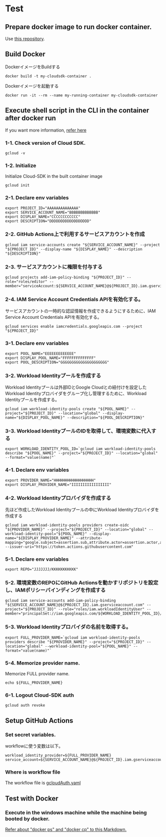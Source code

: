 # Test

## Prepare docker image to run docker container.

Use [this repository]().

## Build Docker

DockerイメージをBuildする

```dosbatch
docker build -t my-cloudsdk-container .
```

Dockerイメージを起動する

```dosbatch
docker run -it --rm --name my-running-container my-cloudsdk-container
```

## Execute shell script in the CLI in the container after docker run

If you want more information, [refer here](https://dev.classmethod.jp/articles/google-cloud-auth-with-workload-identity/)

### 1-1. Check version of Cloud SDK.

```shell
gcloud -v
```

### 1-2. Initialize

Initialize Cloud-SDK in the built container image

```shell
gcloud init
```

### 2-1. Declare env variables

```shell
export PROJECT_ID="AAAAAAAAAAAAAA"
export SERVICE_ACCOUNT_NAME="BBBBBBBBBBBBB"
export DISPLAY_NAME="CCCCCCCCCCCC"
export DESCRIPTION="DDDDDDDDDDDDDDDDDD"
```

### 2-2. GitHub Actions上で利用するサービスアカウントを作成

```shell
gcloud iam service-accounts create "${SERVICE_ACCOUNT_NAME}" --project "${PROJECT_ID}" --display-name "${DISPLAY_NAME}" --description "${DESCRIPTION}"
```

### 2-3. サービスアカウントに権限を付与する

```shell
gcloud projects add-iam-policy-binding "${PROJECT_ID}" --role="roles/editor" --member="serviceAccount:${SERVICE_ACCOUNT_NAME}@${PROJECT_ID}.iam.gserviceaccount.com"
```

### 2-4. IAM Service Account Credentials APIを有効化する。

サービスアカウントの一時的な認証情報を作成できるようにするために、IAM Service Account Credentials APIを有効化する。

```shell
gcloud services enable iamcredentials.googleapis.com --project "${PROJECT_ID}"
```

### 3-1. Declare env variables

```shell
export POOL_NAME="EEEEEEEEEEEEE"
export DISPLAY_POOL_NAME="FFFFFFFFFFFFFF"
export POOL_DESCRIPTION="GGGGGGGGGGGGGGGGGGGGG"
```

### 3-2. Workload Identityプールを作成する

Workload Identityプールは外部IDとGoogle Cloudとの紐付けを設定したWorkload Identityプロバイダをグループ化し管理するために、Workload Identityプールを作成する。

```shell
gcloud iam workload-identity-pools create "${POOL_NAME}" --project="${PROJECT_ID}" --location="global" --display-name="${DISPLAY_POOL_NAME}" --description="${POOL_DESCRIPTION}"
```

### 3-3. Workload IdentityプールのIDを取得して、環境変数に代入する

```shell
export WORKLOAD_IDENTITY_POOL_ID=`gcloud iam workload-identity-pools describe "${POOL_NAME}" --project="${PROJECT_ID}" --location="global" --format="value(name)"`
```

### 4-1. Declare env variables

```shell
export PROVIDER_NAME="HHHHHHHHHHHHHHHHHH"
export DISPLAY_PROVIDER_NAME="IIIIIIIIIIIIIIIII"
```

### 4-2. Workload Identityプロバイダを作成する

先ほど作成したWorkload Identityプールの中にWorkload Identityプロバイダを作成する

```shell
gcloud iam workload-identity-pools providers create-oidc "${PROVIDER_NAME}" --project="${PROJECT_ID}" --location="global" --workload-identity-pool="${POOL_NAME}" --display-name="${DISPLAY_PROVIDER_NAME}" --attribute-mapping="google.subject=assertion.sub,attribute.actor=assertion.actor,attribute.repository=assertion.repository" --issuer-uri="https://token.actions.githubusercontent.com"
```

### 5-1. Declare env variables

```shell
export REPO="JJJJJJJ/KKKKKKKKKKK"
```

### 5-2. 環境変数のREPOにGitHub Actionsを動かすリポジトリを設定し、IAMポリシーバインディングを作成する

```shell
gcloud iam service-accounts add-iam-policy-binding "${SERVICE_ACCOUNT_NAME}@${PROJECT_ID}.iam.gserviceaccount.com" --project="${PROJECT_ID}" --role="roles/iam.workloadIdentityUser" --member="principalSet://iam.googleapis.com/${WORKLOAD_IDENTITY_POOL_ID}/attribute.repository/${REPO}"
```

### 5-3. Workload Identityプロバイダの名前を取得する。

```shell
export FULL_PROVIDER_NAME=`gcloud iam workload-identity-pools providers describe "${PROVIDER_NAME}" --project="${PROJECT_ID}" --location="global" --workload-identity-pool="${POOL_NAME}" --format="value(name)"`
```

### 5-4. Memorize provider name.

Memorize FULL provider name.

```shell
echo ${FULL_PROVIDER_NAME}
```

### 6-1. Logout Cloud-SDK auth

```shell
gcloud auth revoke
```

## Setup GitHub Actions

### Set secret variables.

workflowに使う変数は以下。

```shell
workload_identity_provider=${FULL_PROVIDER_NAME}
service_account=${SERVICE_ACCOUNT_NAME}@${PROJECT_ID}.iam.gserviceaccount.com
```

### Where is workflow file

The workflow file is [gcloudAuth.yaml](https://github.com/landmaster135/neptunus-note/tree/master/.github/workflows/gcloudAuth.yaml)

## Test with Docker

### Execute in the windows machine while the machine being booted by docker.

[Refer about "docker ps" and "docker cp" to this Markdown.](../README.md)
